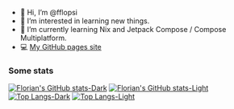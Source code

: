 - 👋 Hi, I’m @fflopsi
- 👀 I’m interested in learning new things.
- 🌱 I’m currently learning Nix and Jetpack Compose / Compose Multiplatform.
- 💻 [My GitHub pages site](https://fflopsi.github.io)

### Some stats

[![Florian's GitHub stats-Dark](https://github-readme-stats.vercel.app/api?username=fflopsi&show_icons=true&theme=dark#gh-dark-mode-only)](https://github.com/anuraghazra/github-readme-stats#gh-dark-mode-only)
[![Florian's GitHub stats-Light](https://github-readme-stats.vercel.app/api?username=fflopsi&show_icons=true&theme=default#gh-light-mode-only)](https://github.com/anuraghazra/github-readme-stats#gh-light-mode-only)
[![Top Langs-Dark](https://github-readme-stats.vercel.app/api/top-langs/?username=fflopsi&layout=compact&theme=dark#gh-dark-mode-only)](https://github.com/anuraghazra/github-readme-stats#gh-dark-mode-only)
[![Top Langs-Light](https://github-readme-stats.vercel.app/api/top-langs/?username=fflopsi&layout=compact&theme=light#gh-light-mode-only)](https://github.com/anuraghazra/github-readme-stats#gh-light-mode-only)
